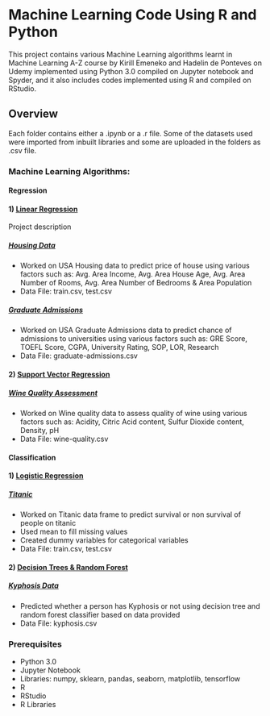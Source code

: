 # Machine Learning Code Using R and Python

This project contains various Machine Learning algorithms learnt in Machine Learning A-Z course by Kirill Emeneko and Hadelin de Ponteves on Udemy implemented using Python 3.0 compiled on Jupyter notebook and Spyder, and it also includes codes implemented using R and compiled on RStudio. 

## Overview

Each folder contains either a .ipynb or a .r file. Some of the datasets used were imported from inbuilt libraries and some are uploaded in the folders as .csv file.

### Machine Learning Algorithms:

#### Regression
#### 1) [Linear Regression](https://github.com/dhruvsharmaokstate/MachineLearning/tree/master/Regression)

Project description
#####  [Housing Data](https://github.com/dhruvsharmaokstate/MachineLearning/blob/master/Regression/House%20Prices/Houses%20Prices.ipynb)
- Worked on USA Housing data to predict price of house using various factors such as:
Avg. Area Income, Avg. Area House Age, Avg. Area Number of Rooms, Avg. Area Number of Bedrooms & Area Population 
- Data File: train.csv, test.csv
#####  [Graduate Admissions](https://github.com/dhruvsharmaokstate/MachineLearning/blob/master/Regression/Linear%20Regression/Linear%20Regression.ipynb)
- Worked on USA Graduate Admissions data to predict chance of admissions to universities using various factors such as:
GRE Score, TOEFL Score, CGPA, University Rating, SOP, LOR, Research
- Data File: graduate-admissions.csv
#### 2) [Support Vector Regression](https://github.com/dhruvsharmaokstate/MachineLearning/tree/master/Regression)
#####  [Wine Quality Assessment](https://github.com/dhruvsharmaokstate/MachineLearning/blob/master/Regression/Support%20Vector/Support%20Vector%20Regression.ipynb)
- Worked on Wine quality data to assess quality of wine using various factors such as:
Acidity, Citric Acid content, Sulfur Dioxide content, Density, pH
- Data File: wine-quality.csv
#### Classification
#### 1) [Logistic Regression](https://github.com/dhruvsharmaokstate/MachineLearning/tree/master/Regression)

##### [Titanic](https://github.com/dhruvsharmaokstate/MachineLearning/blob/master/Regression/Titanic/Titanic_Script.R)
- Worked on Titanic data frame to predict survival or non survival of people on titanic
- Used mean to fill missing values
- Created dummy variables for categorical variables
- Data File: train.csv, test.csv

#### 2) [Decision Trees & Random Forest](https://github.com/dhruvsharmaokstate/MachineLearning/blob/master/Decision%20Trees)

##### [Kyphosis Data](https://github.com/dhruvsharmaokstate/MachineLearning/blob/master/Decision%20Trees/Kyphosis.R)
- Predicted whether a person has Kyphosis or not using decision tree and random forest classifier based on data provided 
- Data File: kyphosis.csv

### Prerequisites
- Python 3.0
- Jupyter Notebook
- Libraries: numpy, sklearn, pandas, seaborn, matplotlib, tensorflow
- R 
- RStudio
- R Libraries

